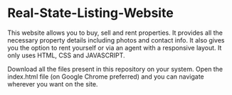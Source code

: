 # Real-State-Listing-Website
This website allows you to buy, sell and rent properties. It provides all the necessary property details including photos and contact info. It also gives you the option to rent yourself or via an agent with a responsive layout. It only uses HTML, CSS and JAVASCRIPT.

Download all the files present in this repository on your system.
Open the index.html file (on Google Chrome preferred) and you can navigate wherever you want on the site.
